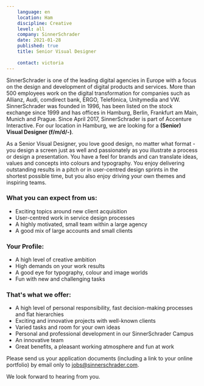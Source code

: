 ```yaml
---
    language: en
    location: Ham
    discipline: Creative
    level: all
    company: SinnerSchrader
    date: 2021-01-28
    published: true
    title: Senior Visual Designer
     
    contact: victoria
---
```


SinnerSchrader is one of the leading digital agencies in Europe with a focus on the design and development of digital products and services. More than 500 employees work on the digital transformation for companies such as Allianz, Audi, comdirect bank, ERGO, Telefónica, Unitymedia and VW. SinnerSchrader was founded in 1996, has been listed on the stock exchange since 1999 and has offices in Hamburg, Berlin, Frankfurt am Main, Munich and Prague. Since April 2017, SinnerSchrader is part of Accenture Interactive.
For our location in Hamburg, we are looking for a **(Senior) Visual Designer (f/m/d/-)**.

As a Senior Visual Designer, you love good design, no matter what format - you design a screen just as well and passionately as you illustrate a process or design a presentation. You have a feel for brands and can translate ideas, values and concepts into colours and typography. You enjoy delivering outstanding results in a pitch or in user-centred design sprints in the shortest possible time, but you also enjoy driving your own themes and inspiring teams.
 
### What you can expect from us: 
 
- Exciting topics around new client acquisition
- User-centred work in service design processes
- A highly motivated, small team within a large agency
- A good mix of large accounts and small clients
 
### Your Profile:
 
- A high level of creative ambition
- High demands on your work results
- A good eye for typography, colour and image worlds
- Fun with new and challenging tasks
 
### That's what we offer:
 
- A high level of personal responsibility, fast decision-making processes and flat hierarchies
- Exciting and innovative projects with well-known clients
- Varied tasks and room for your own ideas
- Personal and professional development in our SinnerSchrader Campus
- An innovative team
- Great benefits, a pleasant working atmosphere and fun at work
 
Please send us your application documents (including a link to your online portfolio) by email only to <jobs@sinnerschrader.com>. 
 
We look forward to hearing from you.
